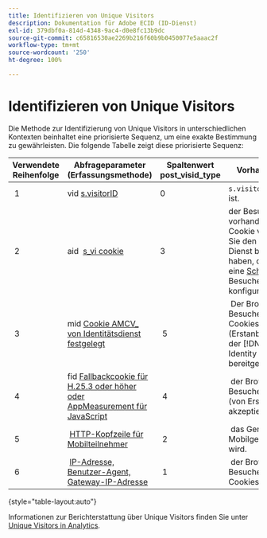 ```yaml
---
title: Identifizieren von Unique Visitors
description: Dokumentation für Adobe ECID (ID-Dienst)
exl-id: 379dbf0a-814d-4348-9ac4-d0e8fc13b9dc
source-git-commit: c65816530ae2269b216f60b9b0450077e5aaac2f
workflow-type: tm+mt
source-wordcount: '250'
ht-degree: 100%

---
```


# Identifizieren von Unique Visitors

Die Methode zur Identifizierung von Unique Visitors in unterschiedlichen Kontexten beinhaltet eine priorisierte Sequenz, um eine exakte Bestimmung zu gewährleisten. Die folgende Tabelle zeigt diese priorisierte Sequenz:

| Verwendete Reihenfolge | Abfrageparameter (Erfassungsmethode) | Spaltenwert post_visid_type | Vorhanden, wenn |
|---|---|---|---|
|  1  | vid [s.visitorID](https://experienceleague.adobe.com/docs/analytics/implementation/vars/config-vars/visitorid.html?lang=de)  | 0  | `s.visitorID` festgelegt ist. |
|  2  | aid  [s_vi cookie](https://experienceleague.adobe.com/docs/core-services/interface/administration/ec-cookies/cookies-analytics.html?lang=de#section-5d50a078de444d12b7d927d68ff3b679)  | 3  | der Besucher über vorhandenes s_vi-Cookie verfügt, bevor Sie den Besucher-ID-Dienst bereitgestellt haben, oder wenn Sie eine [Schonfrist](https://experienceleague.adobe.com/docs/id-service/using/reference/analytics-reference/grace-period.html?lang=de) für die Besucher-ID konfiguriert haben.  |
|  3  | mid [Cookie AMCV_ von Identitätsdienst festgelegt](../introduction/cookies.md)  |  5  |  Der Browser des Besuchers akzeptiert Cookies (Erstanbieter), und der [!DNL Identity Service] wird bereitgestellt.  |
|  4  | fid [Fallbackcookie für H.25.3 oder höher oder AppMeasurement für JavaScript](https://experienceleague.adobe.com/docs/core-services/interface/administration/ec-cookies/cookies-analytics.html?lang=de#section-65e33f9bfc264959ac1513e2f4b10ac7)  |  4  |  der Browser des Besuchers Cookies (von Erstanbietern) akzeptiert.  |
|  5  |  [HTTP-Kopfzeile für Mobilteilnehmer](https://experienceleague.adobe.com/docs/analytics/export/analytics-data-feed/data-feed-contents/datafeeds-reference.html?lang=de)  |  2  |  das Gerät als Mobilgerät erkannt wird.  |
|  6  |  [IP-Adresse, Benutzer-Agent, Gateway-IP-Adresse](https://experienceleague.adobe.com/docs/analytics/components/metrics/unique-visitors.html?lang=de)  |  1  |  der Browser des Besuchers keine Cookies akzeptiert. |

{style="table-layout:auto"}

Informationen zur Berichterstattung über Unique Visitors finden Sie unter [Unique Visitors in Analytics](https://experienceleague.adobe.com/docs/analytics/components/metrics/unique-visitors.html?lang=de).
